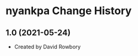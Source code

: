 nyankpa Change History
====================

1.0 (2021-05-24)
----------------
* Created by David Rowbory
